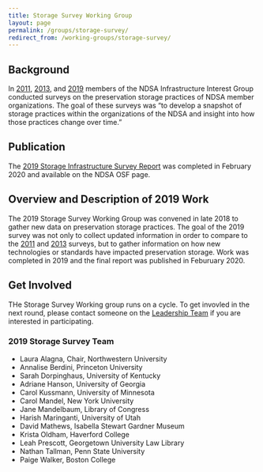 ```yaml
---
title: Storage Survey Working Group
layout: page
permalink: /groups/storage-survey/
redirect_from: /working-groups/storage-survey/
---
```


## Background
In [2011](http://www.dlib.org/dlib/may13/altman/05altman.html), [2013](http://www.dlib.org/dlib/july17/gallinger/07gallinger.html), and [2019](https://osf.io/uwsg7/) members of the NDSA Infrastructure Interest Group conducted surveys on the preservation storage practices of NDSA member organizations. The goal of these surveys was “to develop a snapshot of storage practices within the organizations of the NDSA and insight into how those practices change over time.” 

## Publication
The [2019 Storage Infrastructure Survey Report](https://osf.io/uwsg7/) was completed in February 2020 and available on the NDSA OSF page. 

## Overview and Description of 2019 Work
The 2019 Storage Survey Working Group was convened in late 2018 to gather new data on preservation storage practices. The goal of the 2019 survey was not only to collect updated information in order to compare to the [2011](https://hdl.handle.net/1902.1/19768) and [2013](https://doi.org/10.7910/DVN/8NYC97) surveys, but to gather information on how new technologies or standards have impacted preservation storage. Work was completed in 2019 and the final report was published in Feburuary 2020.  


## Get Involved
THe Storage Survey Working group runs on a cycle.  To get invovled in the next round, please contact someone on the [Leadership Team](https://ndsa.org/about/leadership/) if you are interested in participating.

### 2019 Storage Survey Team
- Laura Alagna, Chair, Northwestern University
- Annalise Berdini, Princeton University
- Sarah Dorpinghaus, University of Kentucky
- Adriane Hanson, University of Georgia
- Carol Kussmann, University of Minnesota
- Carol Mandel, New York University
- Jane Mandelbaum, Library of Congress
- Harish Maringanti, University of Utah
- David Mathews, Isabella Stewart Gardner Museum
- Krista Oldham, Haverford College
- Leah Prescott, Georgetown University Law Library
- Nathan Tallman, Penn State University
- Paige Walker, Boston College
